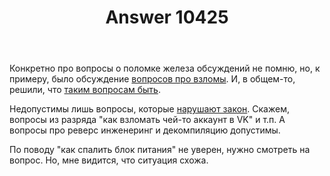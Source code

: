﻿---
title: "Answer 10425"
se.owner.user_id: 15479
se.owner.display_name: "Suvitruf - Andrei Apanasik"
se.owner.link: "https://ru.meta.stackoverflow.com/users/15479/suvitruf-andrei-apanasik"
se.answer_id: 10425
se.question_id: 10424
se.post_type: answer
se.is_accepted: False
---
<p>Конкретно про вопросы о поломке железа обсуждений не помню, но, к примеру, было обсуждение <a href="https://ru.meta.stackoverflow.com/q/2868/15479">вопросов про взломы</a>. И, в общем-то, решили, что <a href="https://ru.meta.stackoverflow.com/a/2869/15479">таким вопросам быть</a>.</p>

<p>Недопустимы лишь вопросы, которые <a href="https://ru.meta.stackoverflow.com/q/1070/15479">нарушают закон</a>. Скажем, вопросы из разряда "как взломать чей-то аккаунт в VK" и т.п. А вопросы про реверс инженеринг и декомпиляцию допустимы.</p>

<p>По поводу "как спалить блок питания" не уверен, нужно смотреть на вопрос. Но, мне видится, что ситуация схожа.</p>
